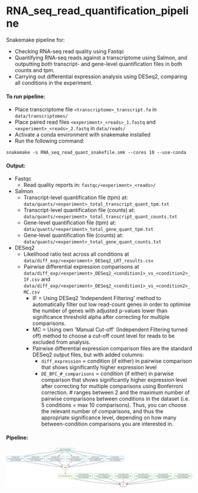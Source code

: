 # RNA_seq_read_quantification_pipeline

Snakemake pipeline for:
- Checking RNA-seq read quality using Fastqc
- Quantifying RNA-seq reads against a transcriptome using Salmon, and outputting both transcript- and gene-level quantification files in both counts and tpm.
- Carrying out differential expression analysis using DESeq2, comparing all conditions in the experiment.

#### To run pipeline:
- Place transcriptome file ```<transcriptome>_transcript.fa``` in ```data/transcriptomes/```
- Place paired read files ```<experiment>_<reads>_1.fastq``` and ```<experiment>_<reads>_2.fastq``` in ```data/reads/```
- Activate a conda environment with snakemake installed
- Run the following command:
```
snakemake -s RNA_seq_read_quant_snakefile.smk --cores 10 --use-conda
```
#### Output:
- Fastqc
  - Read quality reports in: ```fastqc/<experiment>_<reads>/```
- Salmon
  - Transcript-level quantification file (tpm) at: ```data/quants/<experiment>_total_transcript_quant_tpm.txt```
  - Transcript-level quantification file (counts) at: ```data/quants/<experiment>_total_transcript_quant_counts.txt```
  - Gene-level quantification file (tpm) at: ```data/quants/<experiment>_total_gene_quant_tpm.txt```
  - Gene-level quantification file (counts) at: ```data/quants/<experiment>_total_gene_quant_counts.txt```
- DESeq2
  - Likelihood ratio test across all conditions at ```data/diff_exp/<experiment>_DESeq2_LRT_results.csv```
  - Pairwise differential expression comparisons at ```data/diff_exp/<experiment>_DESeq2_<condition1>_vs_<condition2>_IF.csv``` and ```data/diff_exp/<experiment>_DESeq2_<condition1>_vs_<condition2>_MC.csv```
    - IF = Using DESeq2 'Independent Filtering' method to automatically filter out low read-count genes in order to optimise the number of genes with adjusted p-values lower than significance threshold alpha after correcting for multiple comparisons.
    - MC = Using own 'Manual Cut-off' (Independent Filtering turned off) method to choose a cut-off count level for reads to be excluded from analysis.
    - Pairwise differential expression comparison files are the standard DESeq2 output files, but with added columns:
      - ```diff_expression``` = condition (if either) in pairwise comparison that shows significantly higher expression level
      - ```DE_BFC_#_comparisons``` = condition (if either) in parwise comparison that shows significantly higher expression level after correcting for multiple comparisons using Bonferroni correction. # ranges between 2 and the maximum number of pairwise comparisons between conditions in the dataset (i.e. 5 conditions = max 10 comparisons). Thus, you can choose the relevant number of comparisons, and thus the appropriate significance level, depending on how many between-condition comparisons you are interested in.


#### Pipeline:

![plot](pipeline.svg)
